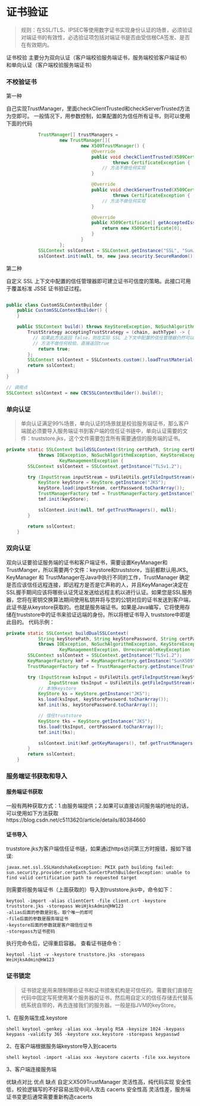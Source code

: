 # 证书验证

> 规则：在SSL/TLS、IPSEC等使用数字证书实现身份认证的场景，必须验证对端证书的有效性，必选验证项包括对端证书是否由受信根CA签发、是否在有效期内。

证书校验 主要分为双向认证（客户端校验服务端证书，服务端校验客户端证书）和单向认证（客户端校验服务端证书）

### 不校验证书

第一种

自己实现TrustManager，里面checkClientTrusted和checkServerTrusted方法为空即可。
一般情况下，用参数控制，如果配置的为信任所有证书，则可以使用下面的代码

```java
            TrustManager[] trustManagers =
                    new TrustManager[]{
                            new X509TrustManager() {
                                @Override
                                public void checkClientTrusted(X509Certificate[] x509Certificates, String s)
                                        throws CertificateException {
                                    // 方法不做任何实现 
                                }

                                @Override
                                public void checkServerTrusted(X509Certificate[] x509Certificates, String s)
                                        throws CertificateException {
                                    // 方法不做任何实现
                                }

                                @Override
                                public X509Certificate[] getAcceptedIssuers() {
                                    return new X509Certificate[0];
                                }
                            }
                    };
            SSLContext sslContext = SSLContext.getInstance("SSL", "SunJSSE");
            sslContext.init(null, tm, new java.security.SecureRandom());
```

第二种

自定义 SSL 上下文中配置的信任管理器即可建立证书可信度的策略。此接口可用于覆盖标准 JSSE 证书验证过程。

```java

public class CustomSSLContextBuilder {
    public CustomSSLContextBuilder() {
    }

    public SSLContext build() throws KeyStoreException, NoSuchAlgorithmException, KeyManagementException {
        TrustStrategy acceptingTrustStrategy = (chain, authType) -> {
          // 如果此方法返回 false，则在实际 SSL 上下文中配置的信任管理器仍然可以将证书清除为受信任
          // 方法不做任何校验，直接返回true
            return true;
        };
        SSLContext sslContext = SSLContexts.custom().loadTrustMaterial((KeyStore)null, acceptingTrustStrategy).build();
        return sslContext;
    }
}

// 调用点
SSLContext sslContext = new CBCSSLContextBuilder().build();

```

### 单向认证

> 单向认证满足99%场景，单向认证的场景就是校验服务端证书，那么客户端就必须要导入服务端证书到客户端的信任证书链中，单向认证需要的文件：truststore.jks，这个文件需要包含所有需要通信的服务端的证书。

```java
private static SSLContext buildSSLContext(String certPath, String certPassword)
            throws IOException, NoSuchAlgorithmException, KeyStoreException, CertificateException,
                    KeyManagementException {
        SSLContext sslContext = SSLContext.getInstance("TLSv1.2");

        try (InputStream inputStream = UsFileUtils.getFileInputStream(certPath)) {
            KeyStore keyStore = KeyStore.getInstance("JKS");
            keyStore.load(inputStream, certPassword.toCharArray());
            TrustManagerFactory tmf = TrustManagerFactory.getInstance(TrustManagerFactory.getDefaultAlgorithm());
            tmf.init(keyStore);

            sslContext.init(null, tmf.getTrustManagers(), null);
        }

        return sslContext;
    }
```

### 双向认证

双向认证要验证服务端的证书和客户端证书，需要设置KeyManager和TrustManger，所以需要两个文件：keystore和truststore，当前都默认用JKS。
KeyManager 和 TrustManager在Java中执行不同的工作，TrustManager 确定是否应该信任远程连接，即远程方是否是它声称的人，并且KeyManager决定在SSL握手期间应该将哪些认证凭证发送给远程主机以进行认证。如果您是SSL服务器，您将在密钥交换算法期间使用私钥并将与您的公钥对应的证书发送到客户端，此证书是从keystore获取的。也就是服务端证书。如果是Java编写，它将使用存储在truststore中的证书来验证远端的身份。所以将根证书导入 truststore中即是此目的。
代码示例：

```java
private static SSLContext buildDualSSLContext(
            String keyStorePath, String keyStorePassword, String certPath, String certPassword)
            throws IOException, NoSuchAlgorithmException, KeyStoreException, CertificateException,
                    KeyManagementException, UnrecoverableKeyException {
        SSLContext sslContext = SSLContext.getInstance("TLSv1.2");
        KeyManagerFactory kmf = KeyManagerFactory.getInstance("SunX509");
        TrustManagerFactory tmf = TrustManagerFactory.getInstance(TrustManagerFactory.getDefaultAlgorithm());

        try (InputStream ksInput = UsFileUtils.getFileInputStream(keyStorePath);
                InputStream tksInput = UsFileUtils.getFileInputStream(certPath)) {
            // 本地keystore
            KeyStore ks = KeyStore.getInstance("JKS");
            ks.load(ksInput, keyStorePassword.toCharArray());
            kmf.init(ks, keyStorePassword.toCharArray());

            // 信任truststore
            KeyStore tks = KeyStore.getInstance("JKS");
            tks.load(tksInput, certPassword.toCharArray());
            tmf.init(tks);

            sslContext.init(kmf.getKeyManagers(), tmf.getTrustManagers(), null);
        }
        return sslContext;
    }
```

### 服务端证书获取和导入

#### 服务端证书获取

一般有两种获取方式：1.由服务端提供；2.如果可以直接访问服务端的地址的话，可以使用如下方法获取https://blog.csdn.net/c5113620/article/details/80384660

#### 证书导入

truststore.jks为客户端信任证书链，如果通过https访问第三方时报错，报如下错误:

```
javax.net.ssl.SSLHandshakeException: PKIX path building failed: sun.security.provider.certpath.SunCertPathBuilderException: unable to find valid certification path to requested target
```

则需要将服务端证书（上面获取的）导入到truststore.jks中，命令如下：

```
keytool -import -alias clientCert -file client.crt -keystore truststore.jks -storepass WeiHjksAdmin@HW123
-alias后面的参数是别名，取个唯一的即可
-file后面的参数是服务端证书
-keystore后面的参数就是客户端信任证书
-storepass为证书密码
```

执行完命令后，记得重启容器。
查看证书链命令：
```
keytool -list -v -keystore truststore.jks -storepass WeiHjksAdmin@HW123
```

### 证书锁定

> 证书锁定是用来限制哪些证书和证书颁发机构是可信任的。需要我们直接在代码中固定写死使用某个服务器的证书，然后用自定义的信任存储去代替系统系统自带的，再去连接我们的服务器。一般是指JVM的keyStore。

1、在服务端生成.keystore

```
shell keytool -genkey -alias xxx -keyalg RSA -keysize 1024 -keypass keypass -validity 365 -keystore xxx.keystore -storepass keypasswd
```

2、在客户端根据服务端keystore导入到cacerts

```
shell keytool -import -alias xxx -keystore cacerts -file xxx.keystore
```

3、客户端连接服务端

优缺点对比
优点	缺点
自定义X509TrustManager	灵活性高，纯代码实现	安全性低，校验逻辑写的不好容易出现中间人攻击
cacerts	安全性高	灵活性差，服务端证书变更后通常需要重新构造cacerts
